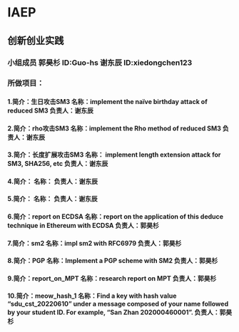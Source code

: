 # IAEP
## 创新创业实践

### 小组成员 郭昊杉 ID:Guo-hs 谢东辰 ID:xiedongchen123
### 所做项目：
#### 1.简介：生日攻击SM3 名称：implement the naïve birthday attack of reduced SM3 负责人：谢东辰
#### 2.简介：rho攻击SM3 名称：implement the Rho method of reduced SM3 负责人：谢东辰
#### 3.简介：长度扩展攻击SM3 名称： implement length extension attack for SM3, SHA256, etc 负责人：谢东辰
#### 4.简介： 名称： 负责人：谢东辰
#### 5.简介： 名称： 负责人：谢东辰
#### 6.简介：report on ECDSA 名称：report on the application of this deduce technique in Ethereum with ECDSA 负责人：郭昊杉
#### 7.简介：sm2 名称：impl sm2 with RFC6979 负责人：郭昊杉
#### 8.简介：PGP 名称：Implement a PGP scheme with SM2 负责人：郭昊杉
#### 9.简介：report_on_MPT 名称：research report on MPT 负责人：郭昊杉
#### 10.简介：meow_hash_1 名称：Find a key with hash value “sdu_cst_20220610” under a message composed of your name followed by your student ID. For example, “San Zhan 202000460001”. 负责人：郭昊杉

